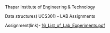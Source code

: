 Thapar Institute of Engineering & Technology

Data structures( UCS301) - LAB Assignments

Assignment(link)-
[16_List_of_Lab_Experiments.pdf](https://github.com/Nipuntank/DSA-Cpp-/files/9691216/16_List_of_Lab_Experiments.pdf)
